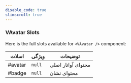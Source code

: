 ```yaml
---
disable_code: true
slimscroll: true
---
```


### VAvatar Slots

Here is the full slots available for `<VAvatar />` component:

| اسلات   | ویژگی                               | توضیحات            |
| ------- | ----------------------------------- | ------------------ |
| #avatar | <span class="is-null">`null`</span> | محتوای آواتار اصلی |
| #badge  | <span class="is-null">`null`</span> | محتوای نشان        |
